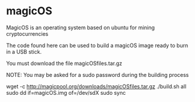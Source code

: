 magicOS
=======

MagicOS  is an operating system based on ubuntu for mining cryptocurrencies

The code found here can be used to build a magicOS image ready to burn in a USB stick.

You must download the file magicOSfiles.tar.gz

NOTE: You may be asked for a sudo password during the building process

wget -c http://magicpool.org/downloads/magicOSfiles.tar.gz
./build.sh all
sudo dd if=magicOS.img of=/dev/sdX
sudo sync

